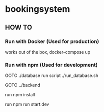 # bookingsystem

## HOW TO

### Run with Docker (Used for production)

works out of the box, docker-compose up

### Run with npm (Used for development)

GOTO ./database run script ./run_database.sh

GOTO ../backend

run npm install

run npm run start:dev
